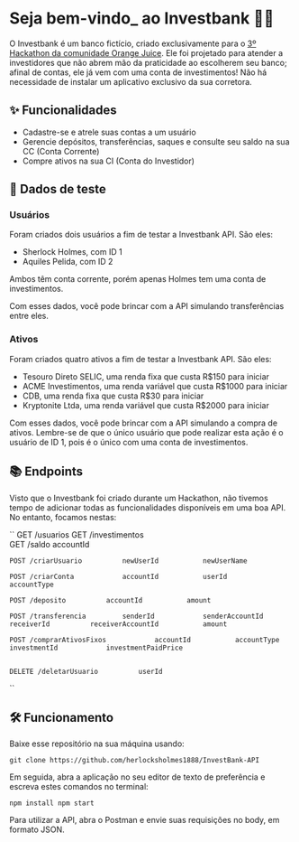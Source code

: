 # Seja bem-vindo_ ao Investbank 👋🏽

O Investbank é um banco fictício, criado exclusivamente para o [3º Hackathon da comunidade Orange Juice](https://github.com/orangejuicetech/orangebank). Ele foi projetado para atender a investidores que não abrem mão da praticidade ao escolherem seu banco; afinal de contas, ele já vem com uma conta de investimentos! Não há necessidade de instalar um aplicativo exclusivo da sua corretora.

## ✨ Funcionalidades 
* Cadastre-se e atrele suas contas a um usuário
* Gerencie depósitos, transferências, saques e consulte seu saldo na sua CC (Conta Corrente)
* Compre ativos na sua CI (Conta do Investidor)

## 📝 Dados de teste
### Usuários
Foram criados dois usuários a fim de testar a Investbank API. São eles:

* Sherlock Holmes, com ID 1
* Aquiles Pelida, com ID 2

Ambos têm conta corrente, porém apenas Holmes tem uma conta de investimentos.

Com esses dados, você pode brincar com a API simulando transferências entre eles. 

### Ativos
Foram criados quatro ativos a fim de testar a Investbank API. São eles:
* Tesouro Direto SELIC, uma renda fixa que custa R$150 para iniciar
* ACME Investimentos, uma renda variável que custa R$1000 para iniciar
* CDB, uma renda fixa que custa R$30 para iniciar
* Kryptonite Ltda, uma renda variável que custa R$2000 para iniciar

Com esses dados, você pode brincar com a API simulando a compra de ativos. Lembre-se de que o único usuário que pode realizar esta ação é o usuário de ID 1, pois é o único com uma conta de investimentos.

## 📚 Endpoints
Visto que o Investbank foi criado durante um Hackathon, não tivemos tempo de adicionar todas as funcionalidades disponíveis em uma boa API. No entanto, focamos nestas:

``
    GET /usuarios
    GET /investimentos   
    GET /saldo          accountId


    POST /criarUsuario          newUserId           newUserName

    POST /criarConta            accountId           userId          accountType

    POST /deposito          accountId           amount

    POST /transferencia         senderId            senderAccountId         receiverId          receiverAccountId           amount

    POST /comprarAtivosFixos            accountId           accountType            investmentId            investmentPaidPrice


    DELETE /deletarUsuario          userId
``

## 🛠️ Funcionamento

Baixe esse repositório na sua máquina usando:

`` git clone https://github.com/herlocksholmes1888/InvestBank-API ``

Em seguida, abra a aplicação no seu editor de texto de preferência e escreva estes comandos no terminal:

``
npm install
npm start
``

Para utilizar a API, abra o Postman e envie suas requisições no body, em formato JSON.